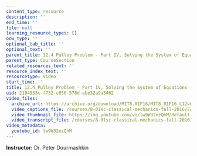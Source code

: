 ```yaml
---
content_type: resource
description: ''
end_time: ''
file: null
learning_resource_types: []
ocw_type: ''
optional_tab_title: ''
optional_text: ''
parent_title: 12.4 Pulley Problem - Part IV, Solving the System of Equations
parent_type: CourseSection
related_resources_text: ''
resource_index_text: ''
resourcetype: Video
start_time: ''
title: 12.4 Pulley Problem - Part IV, Solving the System of Equations
uid: 2104533c-f732-c656-578d-ebe32a9a5462
video_files:
  archive_url: https://archive.org/download/MIT8.01F16/MIT8_01F16_L12v04_360p.mp4
  video_captions_file: /courses/8-01sc-classical-mechanics-fall-2016/7c5c9b02b0fc54848cd1cef914d542b9_lw9W32ezQhM.vtt
  video_thumbnail_file: https://img.youtube.com/vi/lw9W32ezQhM/default.jpg
  video_transcript_file: /courses/8-01sc-classical-mechanics-fall-2016/2da40e804b66611cac1c8a1750089b5f_lw9W32ezQhM.pdf
video_metadata:
  youtube_id: lw9W32ezQhM
---
```


**Instructor:** Dr. Peter Dourmashkin

